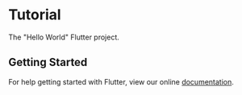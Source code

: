 # Tutorial

The "Hello World" Flutter project.

## Getting Started

For help getting started with Flutter, view our online
[documentation](https://flutter.io/).
